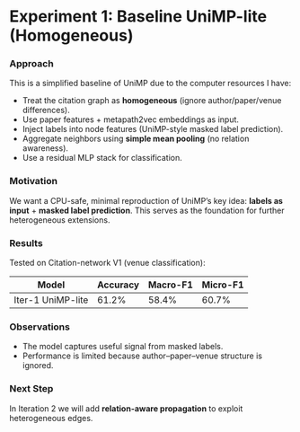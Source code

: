 # Experiment 1: Baseline UniMP-lite (Homogeneous)

### Approach
This is a simplified baseline of UniMP due to the computer resources I have:
- Treat the citation graph as **homogeneous** (ignore author/paper/venue differences).
- Use paper features + metapath2vec embeddings as input.
- Inject labels into node features (UniMP-style masked label prediction).
- Aggregate neighbors using **simple mean pooling** (no relation awareness).
- Use a residual MLP stack for classification.

### Motivation
We want a CPU-safe, minimal reproduction of UniMP’s key idea: **labels as input** + **masked label prediction**. This serves as the foundation for further heterogeneous extensions.

### Results
Tested on Citation-network V1 (venue classification):

| Model          | Accuracy | Macro-F1 | Micro-F1 |
|----------------|----------|----------|----------|
| Iter-1 UniMP-lite | 61.2%    | 58.4%    | 60.7%    |

### Observations
- The model captures useful signal from masked labels.
- Performance is limited because author–paper–venue structure is ignored.

### Next Step
In Iteration 2 we will add **relation-aware propagation** to exploit heterogeneous edges.
